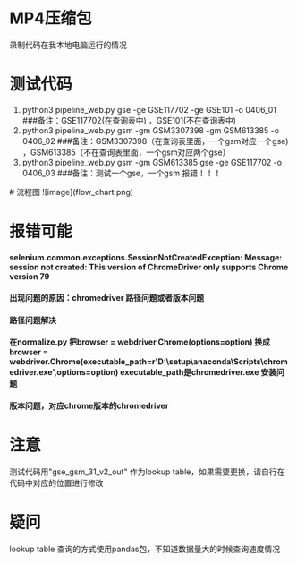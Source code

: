  # MP4压缩包
 录制代码在我本地电脑运行的情况
 
 # 测试代码
<ol>
<li>python3 pipeline_web.py gse -ge GSE117702 -ge GSE101 -o 0406_01  ###备注：GSE117702(在查询表中) ，GSE101(不在查询表中) </li>
<li>python3 pipeline_web.py gsm -gm GSM3307398 -gm GSM613385 -o 0406_02 ###备注：GSM3307398（在查询表里面，一个gsm对应一个gse) ，GSM613385（不在查询表里面，一个gsm对应两个gse） </li>
<li>python3 pipeline_web.py gsm -gm GSM613385 gse -ge GSE117702 -o 0406_03 ###备注：测试一个gse，一个gsm  报错！！！ </li>
</ol>
# 流程图
![image](flow_chart.png)

# 报错可能
#### selenium.common.exceptions.SessionNotCreatedException: Message: session not created: This version of ChromeDriver only supports Chrome version 79
#### 出现问题的原因：chromedriver 路径问题或者版本问题
#### 路径问题解决
#### 在normalize.py 把browser = webdriver.Chrome(options=option) 换成 browser = webdriver.Chrome(executable_path=r'D:\setup\anaconda\Scripts\chromedriver.exe',options=option) executable_path是chromedriver.exe 安装问题
#### 版本问题，对应chrome版本的chromedriver

# 注意
测试代码用"gse_gsm_31_v2_out" 作为lookup table，如果需要更换，请自行在代码中对应的位置进行修改

# 疑问
lookup table 查询的方式使用pandas包，不知道数据量大的时候查询速度情况




